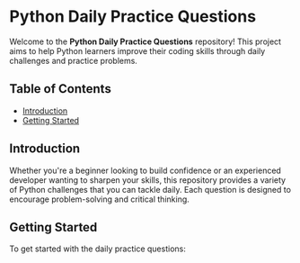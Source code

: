 # Python Daily Practice Questions

Welcome to the **Python Daily Practice Questions** repository! This project aims to help Python learners improve their coding skills through daily challenges and practice problems.

## Table of Contents

- [Introduction](#introduction)
- [Getting Started](#getting-started)

## Introduction

Whether you're a beginner looking to build confidence or an experienced developer wanting to sharpen your skills, this repository provides a variety of Python challenges that you can tackle daily. Each question is designed to encourage problem-solving and critical thinking.

## Getting Started

To get started with the daily practice questions:
